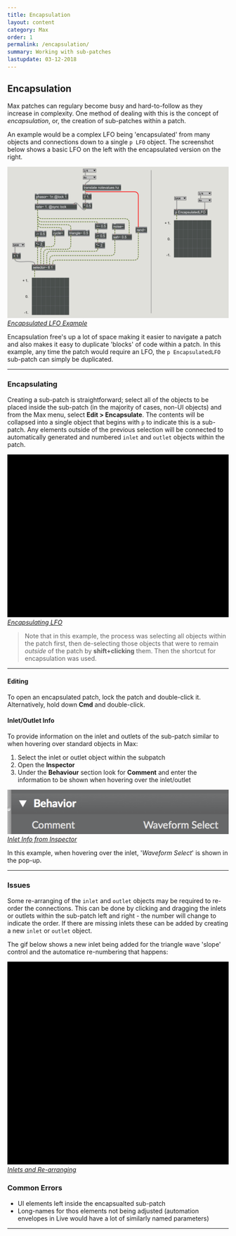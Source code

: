 ```yaml
---
title: Encapsulation
layout: content
category: Max
order: 1
permalink: /encapsulation/
summary: Working with sub-patches
lastupdate: 03-12-2018
---
```


## Encapsulation
Max patches can regulary become busy and hard-to-follow as they increase in complexity. One method of dealing with this is the concept of *encapsulation*, or, the creation of sub-patches within a patch.

An example would be a complex LFO being 'encapsulated' from many objects and connections down to a single `p LFO` object. The screenshot below shows a basic LFO on the left with the encapsulated version on the right.

[![Encapsulation LFO Example](/assets/img/enc_01.png)*Encapsulated LFO Example*](/assets/img/enc_01.png)

Encapsulation free's up a lot of space making it easier to navigate a patch and also makes it easy to duplicate 'blocks' of code within a patch. In this example, any time the patch would require an LFO, the `p EncapsulatedLFO` sub-patch can simply be duplicated.

---

### Encapsulating
Creating a sub-patch is straightforward; select all of the objects to be placed inside the sub-patch (in the majority of cases, non-UI objects) and from the Max menu, select **Edit > Encapsulate**. The contents will be collapsed into a single object that begins with `p` to indicate this is a sub-patch. Any elements outside of the previous selection will be connected to automatically generated and numbered `inlet` and `outlet` objects within the patch.

[![Encapusulating LFO](/assets/img/encap_03.gif)*Encapsulating LFO*](/assets/img/encap_03.gif)

>Note that in this example, the process was selecting all objects within the patch first, then de-selecting those objects that were to remain *outside* of the patch by **shift+clicking** them. Then the shortcut for encapsulation was used.

---

#### Editing
To open an encapsulated patch, lock the patch and double-click it. Alternatively, hold down **Cmd** and double-click.

#### Inlet/Outlet Info
To provide information on the inlet and outlets of the sub-patch similar to when hovering over standard objects in Max:

1. Select the inlet or outlet object within the subpatch
2. Open the **Inspector**
3. Under the **Behaviour** section look for **Comment** and enter the information to be shown when hovering over the inlet/outlet


[![Inlet Naming from Inspector](/assets/img/enc_04.png)*Inlet Info from Inspector*](/assets/img/enc_04.png)


In this example, when hovering over the inlet, '*Waveform Select*' is shown in the pop-up.

---

### Issues
Some re-arranging of the `inlet` and `outlet` objects may be required to re-order the connections. This can be done by clicking and dragging the inlets or outlets within the sub-patch left and right - the number will change to indicate the order. If there are missing inlets these can be added by creating a new `inlet` or `outlet` object.

The gif below shows a new inlet being added for the triangle wave 'slope' control and the automatice re-numbering that happens:

[![Inlets](/assets/img/encap_02.gif)*Inlets and Re-arranging*](/assets/img/encap_02.gif)


### Common Errors
- UI elements left inside the encapsualted sub-patch
- Long-names for thos elements not being adjusted (automation envelopes in Live would have a lot of similarly named parameters)

---
